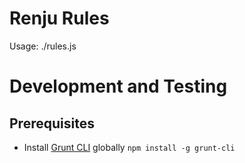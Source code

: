 Renju Rules
===========

Usage:
./rules.js <Position file>

Development and Testing
=======================

Prerequisites
-------------
* Install [Grunt CLI](https://github.com/gruntjs/grunt-cli) globally
  `npm install -g grunt-cli`

